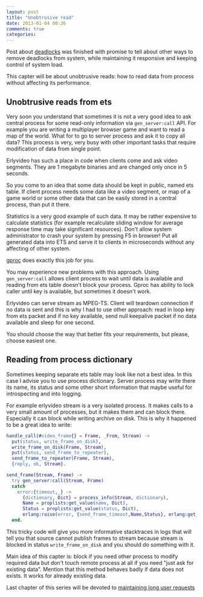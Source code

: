 ```yaml
---
layout: post
title: "Unobtrusive read"
date: 2013-01-04 00:26
comments: true
categories: 
---
```


Post about [deadlocks](/2013/01/03/deadlocks-1/) was finished with promise to tell about other ways to remove deadlocks from system,
while maintaining it responsive and keeping control of system load.

This capter will be about unobtrusive reads: how to read data from process without affecting its performance.


<!-- more -->


Unobtrusive reads from ets
--------------------------

Very soon you understand that sometimes it is not a very good idea to ask central process for some read-only information via `gen_server:call` API.
For example you are writing a multiplayer browser game and want to read a map of the world. What for to go to server process and
ask it to copy all data? This process is very, very busy with other important tasks that require modification of data from single point.

Erlyvideo has such a place in code when clients come and ask video segments. They are 1 megabyte binaries and are changed only once in 5 seconds.

So you come to an idea that some data should be kept in public, named ets table. If client process needs some data like a video segment,
or map of a game world or some other data that can be easily stored in a central process, than put it there.

Statistics is a very good example of such data. It may be rather expensive to calculate statistics (for example recalculate sliding window for
average response time may take significant resources). Don't allow system administrator to crash your system by pressing F5 in browser!
Put all generated data into ETS and serve it to clients in microseconds without any affecting of other system.

[gproc](https://github.com/uwiger/gproc) does exactly this job for you.

You may experience new problems with this approach. Using `gen_server:call` allows client process to wait until data is available and reading from
ets table doesn't block your process. Gproc has ability to lock caller until key is available, but sometimes it doesn't work.

Erlyvideo can serve stream as MPEG-TS. Client will teardown connection if no data is sent and this is why I had to use other approach:
read in loop key from ets packet and if no key available, send null keepalive packet if no data available and sleep for one second.

You should choose the way that better fits your requirements, but please, choose easiest one.


Reading from process dictionary
-------------------------------

Sometimes keeping separate ets table may look like not a best idea. In this case I advise you to use process dictionary. Server process may write there its name, its status and some other short information that maybe useful for introspecting and into logging.

For example erlyvideo stream is a very isolated process. It makes calls to a very small amount of processes, but it makes them and can block there.
Especially it can block while writing archive on disk. This is why it happened to be a great idea to write:

```erlang status debugging
handle_call(#video_frame{} = Frame, _From, Stream) ->
  put(status, write_frame_on_disk),
  write_frame_on_disk(Frame, Stream),
  put(status, send_frame_to_repeater),
  send_frame_to_repeater(Frame, Stream),
  {reply, ok, Stream}.

send_frame(Stream, Frame) ->
  try gen_server:call(Stream, Frame)
  catch
    error:{timeout,_} ->
      {dictionary, Dict} = process_info(Stream, dictionary),
      Name = proplists:get_value(name, Dict),
      Status = proplists:get_value(status, Dict),
      erlang:raise(error, {send_frame_timeout,Name,Status}, erlang:get_stacktrace())
  end.
```

This tricky code will give you more informative stacktraces in logs that will tell you that source cannot publish frames to stream because stream
is blocked in status `write_frame_on_disk` and you should do something with it.



Main idea of this capter is: block if you need other process to modify required data but don't touch remote process at all if you need "just ask for existing data". Mention that this method behaves badly if data does not exists. It works for already existing data.



Last chapter of this series will be devoted to [maintaining long user requests](/2013/01/05/maintain-long-requests/)

